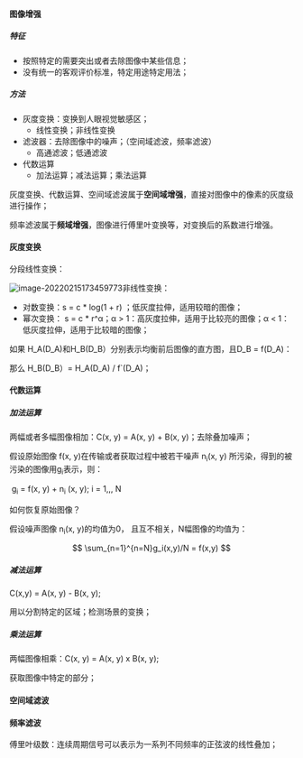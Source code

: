 #### 图像增强

##### 特征

*   按照特定的需要突出或者去除图像中某些信息；
*   没有统一的客观评价标准，特定用途特定用法；

##### 方法

*   灰度变换：变换到人眼视觉敏感区；
    *   线性变换；非线性变换
*   滤波器：去除图像中的噪声；（空间域滤波，频率滤波）
    *   高通滤波；低通滤波
*   代数运算
    *   加法运算；减法运算；乘法运算

灰度变换、代数运算、空间域滤波属于**空间域增强**，直接对图像中的像素的灰度级进行操作；

频率滤波属于**频域增强**，图像进行傅里叶变换等，对变换后的系数进行增强。

#### 灰度变换

分段线性变换：

![image-20220215173459773](./../../../../../Tools/Typora/image-20220215173459773.png)非线性变换：

*   对数变换：s = c \* log(1 + r) ；低灰度拉伸，适用较暗的图像；
*   幂次变换： s = c \* r^α；α > 1：高灰度拉伸，适用于比较亮的图像；α < 1：低灰度拉伸，适用于比较暗的图像；

如果 H\_A(D\_A)和H\_B(D\_B）分别表示均衡前后图像的直方图，且D\_B = f(D\_A)：

那么 H\_B(D\_B）=  H\_A(D\_A) / f\`(D\_A)；

#### 代数运算

##### 加法运算

两幅或者多幅图像相加：C(x, y) = A(x, y) + B(x, y)；去除叠加噪声；

假设原始图像 f(x, y)在传输或者获取过程中被若干噪声 n<sub>i</sub>(x, y) 所污染，得到的被污染的图像用g<sub>i</sub>表示，则：

​	g<sub>i</sub> = f(x, y) + n<sub>i</sub> (x, y); i = 1,,, N

如何恢复原始图像？

假设噪声图像 n<sub>i</sub>(x, y)的均值为0， 且互不相关，N幅图像的均值为：

$$
\sum_{n=1}^{n=N}g_i(x,y)/N = f(x,y)
$$


##### 减法运算

C(x,y) = A(x, y) - B(x, y);

用以分割特定的区域；检测场景的变换；

##### 乘法运算

两幅图像相乘：C(x, y) = A(x, y) x B(x, y);

获取图像中特定的部分；

#### 空间域滤波

#### 频率滤波

傅里叶级数：连续周期信号可以表示为一系列不同频率的正弦波的线性叠加；